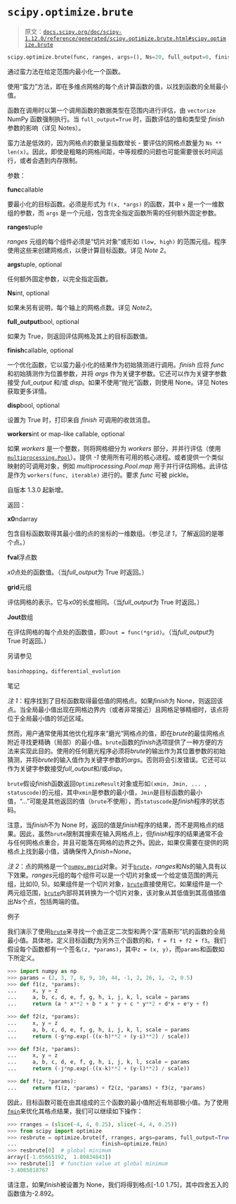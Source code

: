 # `scipy.optimize.brute`

> 原文：[`docs.scipy.org/doc/scipy-1.12.0/reference/generated/scipy.optimize.brute.html#scipy.optimize.brute`](https://docs.scipy.org/doc/scipy-1.12.0/reference/generated/scipy.optimize.brute.html#scipy.optimize.brute)

```py
scipy.optimize.brute(func, ranges, args=(), Ns=20, full_output=0, finish=<function fmin>, disp=False, workers=1)
```

通过蛮力法在给定范围内最小化一个函数。

使用“蛮力”方法，即在多维点网格的每个点计算函数的值，以找到函数的全局最小值。

函数在调用时以第一个调用函数的数据类型在范围内进行评估，由 `vectorize` NumPy 函数强制执行。当 `full_output=True` 时，函数评估的值和类型受 *finish* 参数的影响（详见 Notes）。

蛮力法是低效的，因为网格点的数量呈指数增长 - 要评估的网格点数量为 `Ns ** len(x)`。因此，即使是粗略的网格间距，中等规模的问题也可能需要很长时间运行，或者会遇到内存限制。

参数：

**func**callable

要最小化的目标函数。必须是形式为 `f(x, *args)` 的函数，其中 `x` 是一个一维数组的参数，而 `args` 是一个元组，包含完全指定函数所需的任何额外固定参数。

**ranges**tuple

*ranges* 元组的每个组件必须是“切片对象”或形如 `(low, high)` 的范围元组。程序使用这些来创建网格点，以便计算目标函数。详见 *Note 2*。

**args**tuple, optional

任何额外固定参数，以完全指定函数。

**Ns**int, optional

如果未另有说明，每个轴上的网格点数。详见 *Note2*。

**full_output**bool, optional

如果为 True，则返回评估网格及其上的目标函数值。

**finish**callable, optional

一个优化函数，它以蛮力最小化的结果作为初始猜测进行调用。*finish* 应将 *func* 和初始猜测作为位置参数，并将 *args* 作为关键字参数。它还可以作为关键字参数接受 *full_output* 和/或 *disp*。如果不使用“抛光”函数，则使用 None。详见 Notes 获取更多详情。

**disp**bool, optional

设置为 True 时，打印来自 *finish* 可调用的收敛消息。

**workers**int or map-like callable, optional

如果 *workers* 是一个整数，则将网格细分为 *workers* 部分，并并行评估（使用 [`multiprocessing.Pool`](https://docs.python.org/3/library/multiprocessing.html#module-multiprocessing "(in Python v3.12)")）。提供 *-1* 使用所有可用的核心进程。或者提供一个类似映射的可调用对象，例如 *multiprocessing.Pool.map* 用于并行评估网格。此评估是作为 `workers(func, iterable)` 进行的。要求 *func* 可被 pickle。

自版本 1.3.0 起新增。

返回：

**x0**ndarray

包含目标函数取得其最小值的点的坐标的一维数组。（参见*注 1*，了解返回的是哪个点。）

**fval**浮点数

*x0*点处的函数值。（当*full_output*为 True 时返回。）

**grid**元组

评估网格的表示。它与*x0*的长度相同。（当*full_output*为 True 时返回。）

**Jout**数组

在评估网格的每个点处的函数值，即`Jout = func(*grid)`。（当*full_output*为 True 时返回。）

另请参见

`basinhopping`，`differential_evolution`

笔记

*注 1*：程序找到了目标函数取得最低值的网格点。如果*finish*为 None，则返回该点。当全局最小值出现在网格边界内（或者非常接近）且网格足够精细时，该点将位于全局最小值的邻近区域。

然而，用户通常使用其他优化程序来“磨光”网格点的值，即在*brute*的最佳网格点附近寻找更精确（局部）的最小值。`brute`函数的*finish*选项提供了一种方便的方法来实现此目的。使用的任何磨光程序必须将*brute*的输出作为其位置参数的初始猜测，并将*brute*的输入值作为关键字参数的*args*。否则将会引发错误。它还可以作为关键字参数接受*full_output*和/或*disp*。

`brute`假设*finish*函数返回`OptimizeResult`对象或形如`(xmin, Jmin, ... , statuscode)`的元组，其中`xmin`是参数的最小值，`Jmin`是目标函数的最小值，“…”可能是其他返回的值（`brute`不使用），而`statuscode`是*finish*程序的状态码。

注意，当*finish*不为 None 时，返回的值是*finish*程序的结果，而不是网格点的结果。因此，虽然`brute`限制其搜索在输入网格点上，但*finish*程序的结果通常不会与任何网格点重合，并且可能落在网格的边界之外。因此，如果仅需要在提供的网格点上找到最小值，请确保传入*finish=None*。

*注 2*：点的网格是一个[`numpy.mgrid`](https://numpy.org/doc/stable/reference/generated/numpy.mgrid.html#numpy.mgrid "(在 NumPy v2.0.dev0 中)")对象。对于[`brute`](https://docs.scipy.org/doc/scipy/reference/generated/scipy.optimize.brute.html#scipy.optimize.brute "scipy.optimize.brute")，*ranges*和*Ns*的输入具有以下效果。*ranges*元组的每个组件可以是一个切片对象或一个给定值范围的两元组，比如(0, 5)。如果组件是一个切片对象，[`brute`](https://docs.scipy.org/doc/scipy/reference/generated/scipy.optimize.brute.html#scipy.optimize.brute "scipy.optimize.brute")直接使用它。如果组件是一个两元组范围，[`brute`](https://docs.scipy.org/doc/scipy/reference/generated/scipy.optimize.brute.html#scipy.optimize.brute "scipy.optimize.brute")内部将其转换为一个切片对象，该对象从其低值到其高值插值出*Ns*个点，包括两端的值。

例子

我们演示了使用[`brute`](https://docs.scipy.org/doc/scipy/reference/generated/scipy.optimize.brute.html#scipy.optimize.brute "scipy.optimize.brute")来寻找一个由正定二次型和两个深“高斯形”坑的函数的全局最小值。具体地，定义目标函数*f*为另外三个函数的和，`f = f1 + f2 + f3`。我们假设每个函数都有一个签名`(z, *params)`，其中`z = (x, y)`，而`params`和函数如下所定义。

```py
>>> import numpy as np
>>> params = (2, 3, 7, 8, 9, 10, 44, -1, 2, 26, 1, -2, 0.5)
>>> def f1(z, *params):
...     x, y = z
...     a, b, c, d, e, f, g, h, i, j, k, l, scale = params
...     return (a * x**2 + b * x * y + c * y**2 + d*x + e*y + f) 
```

```py
>>> def f2(z, *params):
...     x, y = z
...     a, b, c, d, e, f, g, h, i, j, k, l, scale = params
...     return (-g*np.exp(-((x-h)**2 + (y-i)**2) / scale)) 
```

```py
>>> def f3(z, *params):
...     x, y = z
...     a, b, c, d, e, f, g, h, i, j, k, l, scale = params
...     return (-j*np.exp(-((x-k)**2 + (y-l)**2) / scale)) 
```

```py
>>> def f(z, *params):
...     return f1(z, *params) + f2(z, *params) + f3(z, *params) 
```

因此，目标函数可能在由其组成的三个函数的最小值附近有局部极小值。为了使用[`fmin`](https://docs.scipy.org/doc/scipy/reference/generated/scipy.optimize.fmin.html#scipy.optimize.fmin "scipy.optimize.fmin")来优化其格点结果，我们可以继续如下操作：

```py
>>> rranges = (slice(-4, 4, 0.25), slice(-4, 4, 0.25))
>>> from scipy import optimize
>>> resbrute = optimize.brute(f, rranges, args=params, full_output=True,
...                           finish=optimize.fmin)
>>> resbrute[0]  # global minimum
array([-1.05665192,  1.80834843])
>>> resbrute[1]  # function value at global minimum
-3.4085818767 
```

请注意，如果*finish*被设置为 None，我们将得到格点[-1.0 1.75]，其中四舍五入的函数值为-2.892。
